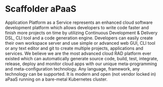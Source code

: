 # Scaffolder aPaaS

Application Platform as a Service represents an enhanced cloud software development platform which allows developers to write code faster and finish more projects on time by utilizing Continuous Development & Delivery DSL, CLI tool and a code generation engine. Developers can easily create their own workspace server and use simple or advanced web GUI, CLI tool or any text editor and git to create multiple projects, applications and services. We believe we are the most advanced cloud RAD platform ever existed which can automatically generate source code, build, test, integrate, release, deploy and monitor cloud apps with our unique meta-programming and meta-configuration technology. Any language, framework, any technology can be supported. It is modern and open (not vendor locked in) aPaaS running on a bare-metal Kubernetes cluster.